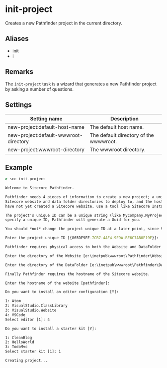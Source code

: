 init-project
============
Creates a new Pathfinder project in the current directory.

Aliases
-------
* init
* i

Remarks
-------
The `init-project` task is a wizard that generates a new Pathfinder project by asking a number of questions.

Settings
--------
| Setting name                          | Description                            | 
|---------------------------------------|----------------------------------------|
| new-project:default-host-name         | The default host name.                 |
| new-project:default-wwwroot-directory | The default directory of the wwwwroot. |
| new-project:wwwroot-directory         | The wwwroot  directory.                |

Example
-------
```cmd
> scc init-project

Welcome to Sitecore Pathfinder.

Pathfinder needs 4 pieces of information to create a new project; a unique Id for the project, the 
Sitecore website and data folder directories to deploy to, and the hostname of the website. If you 
have not yet created a Sitecore website, use a tool like Sitecore Instance Manager to create it for you.

The project's unique ID can be a unique string (like MyCompany.MyProject) or a Guid. If you do not 
specify a unique ID, Pathfinder will generate a Guid for you.

You should *not* change the project unique ID at a later point, since Sitecore item IDs are dependent on it.

Enter the project unique ID [{865DF9EF-7CB7-4AF4-9E9A-BE6C7AB0F19F}]:

Pathfinder requires physical access to both the Website and DataFolder directories to deploy packages.

Enter the directory of the Website [e:\inetpub\wwwroot\Pathfinder\Website]:

Enter the directory of the DataFolder [e:\inetpub\wwwroot\Pathfinder\Data]:

Finally Pathfinder requires the hostname of the Sitecore website.

Enter the hostname of the website [pathfinder]:

Do you want to install an editor configuration [Y]:

1: Atom
2: VisualStudio.ClassLibrary
3: VisualStudio.Website
4: VSCode
Select editor [1]: 4

Do you want to install a starter kit [Y]:

1: CleanBlog
2: HelloWorld
3: TodoMvc
Select starter kit [1]: 1

Creating project...
```
